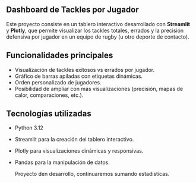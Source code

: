 ##  Dashboard de Tackles por Jugador

Este proyecto consiste en un tablero interactivo desarrollado con **Streamlit** y **Plotly**, que permite visualizar los tackles totales, errados y la precisión defensiva por jugador en un equipo de rugby (u otro deporte de contacto).

##  Funcionalidades principales

- Visualización de tackles exitosos vs errados por jugador.
- Gráfico de barras apiladas con etiquetas dinámicas.
- Orden personalizado de jugadores.
- Posibilidad de ampliar con más visualizaciones (precisión, mapas de calor, comparaciones, etc.).

## Tecnologías utilizadas

- Python 3.12
- Streamlit para la creación del tablero interactivo.
- Plotly para visualizaciones dinámicas y responsivas.
- Pandas para la manipulación de datos.

  Proyecto den desarrollo, continuaremos sumando estadisticas.
